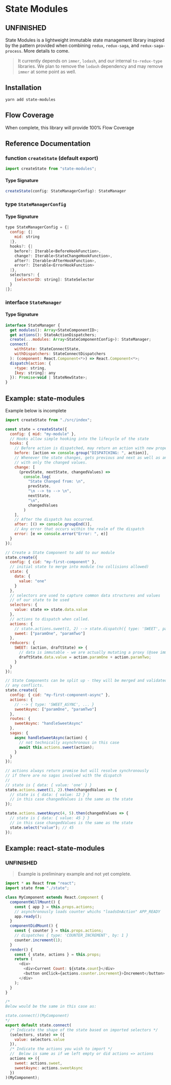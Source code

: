 # State Modules

## UNFINISHED

State Modules is a lightweight immutable state management library inspired by the pattern provided when combining `redux`, `redux-saga`, and `redux-saga-process`. More details to come.

> It currently depends on `immer`, `lodash`, and our internal `to-redux-type` libraries. We plan to remove the `lodash` dependency and may remove `immer` at some point as well.

## Installation

```
yarn add state-modules
```

## Flow Coverage

When complete, this library will provide 100% Flow Coverage

## Reference Documentation

### function `createState` (default export)

```javascript
import createState from "state-modules";
```

#### Type Signature

```javascript
createState(config: StateManagerConfig): StateManager
```

### type `StateManagerConfig`

#### Type Signature

```javascript
type StateManagerConfig = {|
  config: {|
    mid: string
  |},
  hooks?: {|
    before?: Iterable<BeforeHookFunction>,
    change?: Iterable<StateChangeHookFunction>,
    after?: Iterable<AfterHookFunction>,
    error?: Iterable<ErrorHookFunction>
  |},
  selectors?: {
    [selectorID: string]: StateSelector
  }
|};
```

### interface `StateManager`

#### Type Signature

```javascript
interface StateManager {
  get modules(): Array<StateComponentID>;
  get actions(): StateActionDispatchers;
  create(...modules: Array<StateComponentConfig>): StateManager;
  connect(
    withState: StateConnectState,
    withDispatchers: StateConnectDispatchers
  ): (component: React.Component<*>) => React.Component<*>;
  dispatch(action: {
    +type: string,
    [key: string]: any
  }): Promise<void | StateNewState>;
}
```

## Example: state-modules

Example below is incomplete

```javascript
import createState from "./src/index";

const state = createState({
  config: { mid: "my-module" },
  // Hooks allow simple hooking into the lifecycle of the state
  hooks: {
    // Before action is dispatched, may return an action with new properties
    before: [action => console.group("DISPATCHING: ", action)],
    // Whenever the state changes, gets previous and next as well as an object
    // with only the changed values.
    change: [
      (prevState, nextState, changedValues) =>
        console.log(
          "State Changed from: \n",
          prevState,
          "\n --> to --> \n",
          nextState,
          "\n",
          changedValues
        )
    ],
    // After the dispatch has occurred.
    after: [() => console.groupEnd()],
    // Any error that occurs within the realm of the dispatch
    error: [e => console.error("Error: ", e)]
  }
});

// Create a State Component to add to our module
state.create({
  config: { cid: "my-first-component" },
  // initial state to merge into module (no collisions allowed)
  state: {
    data: {
      value: "one"
    }
  },
  // selectors are used to capture common data structures and values
  // of our state to be used
  selectors: {
    value: state => state.data.value
  },
  // actions to dispatch when called.
  actions: {
    // state.actions.sweet(1, 2) --> state.dispatch({ type: 'SWEET', paramOne: 1, paramTwo: 2 })
    sweet: ["paramOne", "paramTwo"]
  },
  reducers: {
    SWEET: (action, draftState) => {
      // data is immutable - we are actually mutating a proxy (@see immer)
      draftState.data.value = action.paramOne + action.paramTwo;
    }
  }
});

// State Components can be split up - they will be merged and validated with errors thrown if there are
// any conflicts.
state.create({
  config: { cid: "my-first-component-async" },
  actions: {
    // --> { type: 'SWEET_ASYNC', ... }
    sweetAsync: ["paramOne", "paramTwo"]
  },
  routes: {
    sweetAsync: "handleSweetAsync"
  },
  sagas: {
    async handleSweetAsync(action) {
      // not technically asynchronous in this case
      await this.actions.sweet(action);
    }
  }
});

// actions always return promise but will resolve synchronously
// if there are no sagas involved with the dispatch
//
// state is { data: { value: 'one' } }
state.actions.sweet(1, 2).then(changedValues => {
  // state is { data: { value: 12 } }
  // in this case changedValues is the same as the state
});

state.actions.sweetAsync(4, 5).then(changedValues => {
  // state is { data: { value: 45 } }
  // in this case changedValues is the same as the state
  state.select("value"); // 45
});
```

## Example: react-state-modules

### UNFINISHED

> Example is preliminary example and not yet complete.

```javascript
import * as React from "react";
import state from "./state";

class MyComponent extends React.Component {
  componentWillMount() {
    const { app } = this.props.actions;
    // asynchronously loads counter whichs "loadsOnAction" APP_READY
    app.ready();
  }
  componentDidMount() {
    const { counter } = this.props.actions;
    // dispatches { type: 'COUNTER_INCREMENT', by: 1 }
    counter.increment(1);
  }
  render() {
    const { state, actions } = this.props;
    return (
      <div>
        <div>Current Count: ${state.count}</div>
        <button onClick={actions.counter.increment}>Increment</button>
      </div>
    );
  }
}

/*
Below would be the same in this case as:

state.connect()(MyComponent)
*/
export default state.connect(
  /* Indicate the shape of the state based on imported selectors */
  (selectors, state) => ({
    value: selectors.value
  }),
  /* Indicate the actions you wish to import */
  //  Below is same as if we left empty or did actions => actions
  actions => ({
    sweet: actions.sweet,
    sweetAsync: actions.sweetAsync
  })
)(MyComponent);
```
